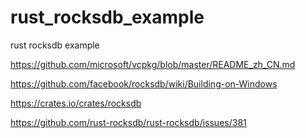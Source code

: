 # rust_rocksdb_example
rust rocksdb example


https://github.com/microsoft/vcpkg/blob/master/README_zh_CN.md


https://github.com/facebook/rocksdb/wiki/Building-on-Windows

https://crates.io/crates/rocksdb

https://github.com/rust-rocksdb/rust-rocksdb/issues/381